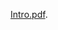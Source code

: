 [Intro.pdf](https://github.com/Akovtun71/DB_2_lab2/blob/master/%D0%97%D0%B2%D1%96%D1%82_%D0%9B%D0%B0%D0%B12_%D0%9A%D0%BE%D0%B2%D1%82%D1%83%D0%BD.pdf).

